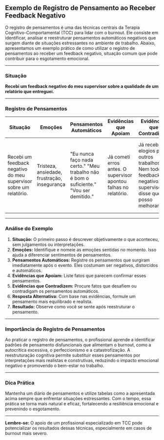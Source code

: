 
## Exemplo de Registro de Pensamento ao Receber Feedback Negativo

O registro de pensamentos é uma das técnicas centrais da Terapia Cognitivo-Comportamental (TCC) para lidar com o burnout. Ele consiste em identificar, analisar e reestruturar pensamentos automáticos negativos que surgem diante de situações estressantes no ambiente de trabalho. Abaixo, apresentamos um exemplo prático de como utilizar o registro de pensamentos ao receber um feedback negativo, situação comum que pode contribuir para o esgotamento emocional.

---

### Situação

**Recebi um feedback negativo do meu supervisor sobre a qualidade de um relatório que entreguei.**

---

### Registro de Pensamentos

| Situação | Emoções | Pensamentos Automáticos | Evidências que Apoiam | Evidências que Contradizem | Resposta Alternativa | Resultado |
|----------|---------|------------------------|-----------------------|---------------------------|----------------------|-----------|
| Recebi um feedback negativo do meu supervisor sobre um relatório. | Tristeza, ansiedade, frustração, insegurança | "Eu nunca faço nada certo." "Meu trabalho não é bom o suficiente." "Vou ser demitido." | Já cometi erros antes. O supervisor apontou falhas no relatório. | Já recebi elogios por outros trabalhos. Nem todo feedback foi negativo. O supervisor disse que posso melhorar. | "Cometi um erro neste relatório, mas isso não significa que sou incompetente. Posso aprender com o feedback e melhorar na próxima vez." | Senti alívio e motivação para corrigir o erro. A ansiedade diminuiu. |

---

### Análise do Exemplo

1. **Situação:** O primeiro passo é descrever objetivamente o que aconteceu, sem julgamentos ou interpretações.
2. **Emoções:** Identifique e nomeie as emoções sentidas no momento. Isso ajuda a diferenciar sentimentos de pensamentos.
3. **Pensamentos Automáticos:** Registre os pensamentos que surgiram imediatamente após o evento. Eles costumam ser negativos, distorcidos e automáticos.
4. **Evidências que Apoiam:** Liste fatos que parecem confirmar esses pensamentos.
5. **Evidências que Contradizem:** Procure fatos que desafiem ou contradigam os pensamentos automáticos.
6. **Resposta Alternativa:** Com base nas evidências, formule um pensamento mais equilibrado e realista.
7. **Resultado:** Observe como você se sente após reestruturar o pensamento.

---

### Importância do Registro de Pensamentos

Ao praticar o registro de pensamentos, o profissional aprende a identificar padrões de pensamento disfuncionais que alimentam o burnout, como a autocrítica excessiva, o perfeccionismo e a catastrofização. A reestruturação cognitiva permite substituir esses pensamentos por interpretações mais realistas e construtivas, reduzindo o impacto emocional negativo e promovendo o bem-estar no trabalho.

---

### Dica Prática

Mantenha um diário de pensamentos e utilize tabelas como a apresentada acima sempre que enfrentar situações estressantes. Com o tempo, essa prática se torna mais natural e eficaz, fortalecendo a resiliência emocional e prevenindo o esgotamento.

---

**Lembre-se:** O apoio de um profissional especializado em TCC pode potencializar os resultados dessas técnicas, especialmente em casos de burnout mais severo.
```
